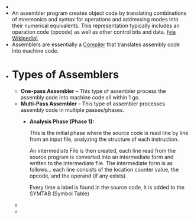 -
- An assembler program creates object code by translating combinations of mnemonics and syntax for operations and addressing modes into their numerical equivalents.  This representation typically includes an operation code (opcode) as well as other control bits and data. [(via Wikipedia)](https://en.wikipedia.org/wiki/Assembly_language#Assembler)
- Assemblers are essentially a [Compiler]([]) that translates assembly code into machine code.
- # Types of Assemblers
	- **One-pass Assembler** – This type of assembler process the assembly code into machine code all within 1 go.
	- **Multi-Pass Assembler** –  This type of assembler processes assembly code in multiple passes/phases.
		- **Analysis Phase (Phase 1):** 
		  
		  This is the initial phase where the source code is read line by line from an input file, analyzing the structure of each instruction.
		  
		  An intermediate File is then created, each line read from the source program is converted into an intermediate form and written to the intermediate file. The intermediate form is as follows... each line consists of the location counter value, the opcode, and the operand (if any exists).
		  
		  Every time a label is found in the source code, it is added to the SYMTAB (Symbol Table)
	-
	-